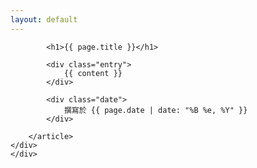 ```yaml
---
layout: default
---
```


<div class="card custom-border text-white bg-transparent">
    <div class="full_wh blur"></div>
    <div class="card-body">
    <div class="container">
        <article class="post">

            <h1>{{ page.title }}</h1>

            <div class="entry">
                {{ content }}
            </div>

            <div class="date">
                撰寫於 {{ page.date | date: "%B %e, %Y" }}
            </div>

        </article>
    </div>
    </div>
</div>
